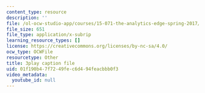 ```yaml
---
content_type: resource
description: ''
file: /ol-ocw-studio-app/courses/15-071-the-analytics-edge-spring-2017/01f190b47f7249fec6d494feacbbb0f3_o5bqy_5T07Y.srt
file_size: 651
file_type: application/x-subrip
learning_resource_types: []
license: https://creativecommons.org/licenses/by-nc-sa/4.0/
ocw_type: OCWFile
resourcetype: Other
title: 3play caption file
uid: 01f190b4-7f72-49fe-c6d4-94feacbbb0f3
video_metadata:
  youtube_id: null
---
```

